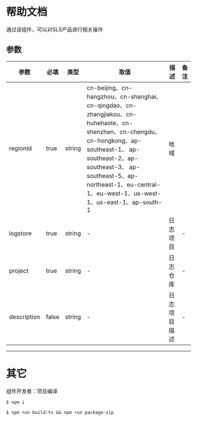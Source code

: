 # 帮助文档

通过该组件，可以对SLS产品进行相关操作

## 参数

|  参数   |  必填  |  类型  | 取值  |  描述  |  备注  |    
|  ----  | ----  |  ----  | ----  |  ----  |  ----  |
| regionId  | true |  string |  cn-beijing、cn-hangzhou、cn-shanghai、cn-qingdao、cn-zhangjiakou、cn-huhehaote、cn-shenzhen、cn-chengdu、 cn-hongkong、ap-southeast-1、 ap-southeast-2、ap-southeast-3、 ap-southeast-5、ap-northeast-1、eu-central-1、eu-west-1、us-west-1、us-east-1、ap-south-1  |  地域 |   |
| logstore  | true | string  | - | 日志项目  |  -   |
| project  | true | string  | - |  日志仓库  | -  |
| description  | false | string  | - | 日志项目描述 | -  |


------- 

# 其它

组件开发者：项目编译

````
$ npm i

$ npm run build:ts && npm run package-zip
````
